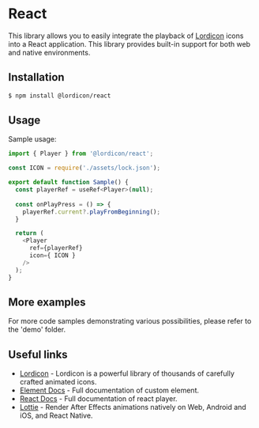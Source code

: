 # React

This library allows you to easily integrate the playback of [Lordicon](https://lordicon.com/) icons into a React application. This library provides built-in support for both web and native environments.

## Installation

```bash
$ npm install @lordicon/react
```

## Usage

Sample usage:

```js
import { Player } from '@lordicon/react';

const ICON = require('./assets/lock.json');

export default function Sample() {    
  const playerRef = useRef<Player>(null);
  
  const onPlayPress = () => {
    playerRef.current?.playFromBeginning();
  }

  return (
    <Player 
      ref={playerRef} 
      icon={ ICON }
    />
  );
}
```

## More examples

For more code samples demonstrating various possibilities, please refer to the 'demo' folder.

## Useful links

- [Lordicon](https://lordicon.com/) - Lordicon is a powerful library of
  thousands of carefully crafted animated icons.
- [Element Docs](https://element.lordicon.com/) - Full documentation of custom
  element.
- [React Docs](https://react.lordicon.com/) - Full documentation of react player.
- [Lottie](https://airbnb.io/lottie) - Render After Effects animations natively
  on Web, Android and iOS, and React Native.